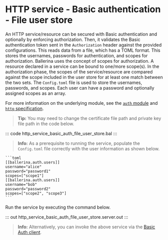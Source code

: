 # HTTP service - Basic authentication - File user store

An HTTP service/resource can be secured with Basic authentication and optionally by enforcing authorization. Then, it validates the Basic authentication token sent in the `Authorization` header against the provided configurations. This reads data from a file, which has a TOML format. This stores the usernames, passwords for authentication, and scopes for authorization. Ballerina uses the concept of scopes for authorization. A resource declared in a service can be bound to one/more scope(s). In the authorization phase, the scopes of the service/resource are compared against the scope included in the user store for at least one match between the two sets. The `Config.toml` file is used to store the usernames, passwords, and scopes. Each user can have a password and optionally assigned scopes as an array.

For more information on the underlying module, see the [`auth` module](https://lib.ballerina.io/ballerina/auth/latest/)  and [`http` specification](https://ballerina.io/spec/http/#9111-listener---basic-auth---file-user-store).

>**Tip:** You may need to change the certificate file path and private key file path in the code below.

::: code http_service_basic_auth_file_user_store.bal :::

>**Info:** As a prerequisite to running the service, populate the `Config.toml` file correctly with the user information as shown below.

    ```toml
    [[ballerina.auth.users]]
    username="alice"
    password="password1"
    scopes=["scope1"]
    [[ballerina.auth.users]]
    username="bob"
    password="password2"
    scopes=["scope2", "scope3"]
    ```

Run the service by executing the command below.

::: out http_service_basic_auth_file_user_store.server.out :::

>**Info:** Alternatively, you can invoke the above service via the [Basic Auth client](/learn/by-example/http-client-basic-authentication).

